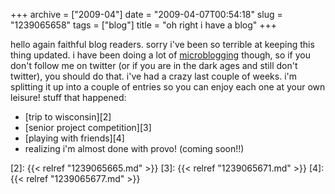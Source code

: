 +++
archive = ["2009-04"]
date = "2009-04-07T00:54:18"
slug = "1239065658"
tags = ["blog"]
title = "oh right i have a blog"
+++

hello again faithful blog readers. sorry i've been so terrible at keeping
this thing updated. i have been doing a lot of [microblogging][1] though,
so if you don't follow me on twitter (or if you are in the dark ages and
still don't twitter), you should do that. i've had a crazy last couple of
weeks. i'm splitting it up into a couple of entries so you can enjoy each
one at your own leisure! stuff that happened:

- [trip to wisconsin][2]
- [senior project competition][3]
- [playing with friends][4]
- realizing i'm almost done with provo! (coming soon!!)

[1]: http://twitter.com/bismark
[2]: {{< relref "1239065665.md" >}}
[3]: {{< relref "1239065671.md" >}}
[4]: {{< relref "1239065677.md" >}}

